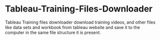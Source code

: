 # Tableau-Training-Files-Downloader
Tableau Training files downloader download training videos, and other files like data sets and workbook from tableau website and save it to the computer in the same file structure it is present.
